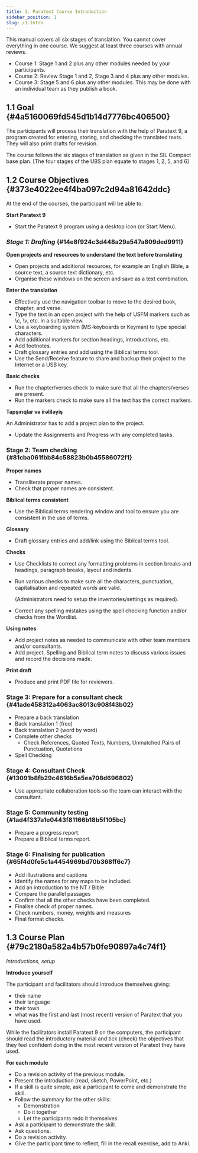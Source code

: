 ```yaml
---
title: 1. Paratext Course Introduction
sidebar_position: 1
slug: /1.Intro
---
```




This manual covers all six stages of translation. You cannot cover everything in one course. We suggest at least three courses with annual reviews.

- Course 1: Stage 1 and 2 plus any other modules needed by your participants.
- Course 2: Review Stage 1 and 2, Stage 3 and 4 plus any other modules.
- Course 3: Stage 5 and 6 plus any other modules. This may be done with an individual team as they publish a book.

## 1.1 Goal {#4a5160069fd545d1b14d7776bc406500}


The participants will process their translation with the help of Paratext 9, a program created for entering, storing, and checking the translated texts. They will also print drafts for revision.


The course follows the six stages of translation as given in the SIL Compact base plan. [The four stages of the UBS plan equate to stages 1, 2, 5, and 6]


## 1.2 Course Objectives {#373e4022ee4f4ba097c2d94a81642ddc}


At the end of the courses, the participant will be able to:


**Start Paratext 9**

- Start the Paratext 9 program using a desktop icon (or Start Menu).

### _**Stage 1: Drafting**_ {#14e8f924c3d448a29a547a809ded9911}


**Open projects and resources to understand the text before translating**

- Open projects and additional resources, for example an English Bible, a source text, a source text dictionary, etc.
- Organise these windows on the screen and save as a text combination.

**Enter the translation**

- Effectively use the navigation toolbar to move to the desired book, chapter, and verse.
- Type the text in an open project with the help of USFM markers such as \c, \v, etc. in a suitable view.
- Use a keyboarding system (MS-keyboards or Keyman) to type special characters.
- Add additional markers for section headings, introductions, etc.
- Add footnotes.
- Draft glossary entries and add using the Biblical terms tool.
- Use the Send/Receive feature to share and backup their project to the Internet or a USB key.

**Basic checks**

- Run the chapter/verses check to make sure that all the chapters/verses are present.
- Run the markers check to make sure all the text has the correct markers.

**Tapşırıqlar və irəliləyiş**


An Administrator has to add a project plan to the project.

- Update the Assignments and Progress with any completed tasks.

### **Stage 2: Team checking** {#81cba061fbb84c58823b0b45586072f1}


**Proper names**

- Transliterate proper names.
- Check that proper names are consistent.

**Biblical terms consistent**

- Use the Biblical terms rendering window and tool to ensure you are consistent in the use of terms.

**Glossary**

- Draft glossary entries and add/link using the Biblical terms tool.

**Checks**

- Use Checklists to correct any formatting problems in section breaks and headings, paragraph breaks, layout and indents.
- Run various checks to make sure all the characters, punctuation, capitalisation and repeated words are valid.

    (Administrators need to setup the inventories/settings as required).

- Correct any spelling mistakes using the spell checking function and/or checks from the Wordlist.

**Using notes**

- Add project notes as needed to communicate with other team members and/or consultants.
- Add project, Spelling and Biblical term notes to discuss various issues and record the decisions made.

**Print draft**

- Produce and print PDF file for reviewers.

### **Stage 3: Prepare for a consultant check** {#41ade458312a4063ac8013c908f43b02}

- Prepare a back translation
- Back translation 1 (free)
- Back translation 2 (word by word)
- Complete other checks
    - Check References, Quoted Texts, Numbers, Unmatched Pairs of Punctuation, Quotations
- Spell Checking

### **Stage 4: Consultant Check** {#13091b8fb29c4616b5a5ea708d696802}

- Use appropriate collaboration tools so the team can interact with the consultant.

### **Stage 5: Community testing** {#1ad4f337a1e0443f81166b18b5f105bc}

- Prepare a progress report.
- Prepare a Biblical terms report.

### **Stage 6: Finalising for publication** {#65f4d0fe5c1a4454969bd70b368ff6c7}

- Add illustrations and captions
- Identify the names for any maps to be included.
- Add an introduction to the NT / Bible
- Compare the parallel passages
- Confirm that all the other checks have been completed.
- Finalise check of proper names.
- Check numbers, money, weights and measures
- Final format checks.

## 1.3 Course Plan {#79c2180a582a4b57b0fe90897a4c74f1}


_Introductions, setup_


**Introduce yourself**


The participant and facilitators should introduce themselves giving:

- their name
- their language
- their town
- what was the first and last (most recent) version of Paratext that you have used.

While the facilitators install Paratext 9 on the computers, the participant should read the introductory material and tick (check) the objectives that they feel confident doing in the most recent version of Paratext they have used.


**For each module**

- Do a revision activity of the previous module.
- Present the introduction (read, sketch, PowerPoint, etc.)
- If a skill is quite simple, ask a participant to come and demonstrate the skill.
- Follow the summary for the other skills:
    - Demonstration
    - Do it together
    - Let the participants redo it themselves
- Ask a participant to demonstrate the skill.
- Ask questions.
- Do a revision activity.
- Give the participant time to reflect, fill in the recall exercise, add to Anki.
